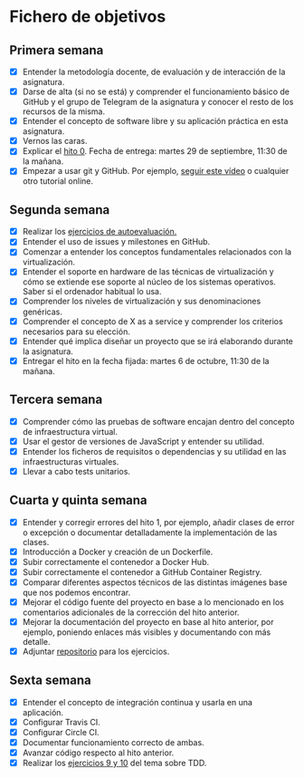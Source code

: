 # Fichero de objetivos

## Primera semana

- [x] Entender la metodología docente, de evaluación y de interacción de la asignatura.
- [x] Darse de alta (si no se está) y comprender el funcionamiento básico de GitHub y el grupo de Telegram de la asignatura y conocer el resto de los recursos de la misma.
- [x] Entender el concepto de software libre y su aplicación práctica en esta asignatura.
- [x] Vernos las caras.
- [x] Explicar el [hito 0](http://jj.github.io/IV/documentos/proyecto/0.Repositorio). Fecha de entrega: martes 29 de septiembre, 11:30 de la mañana.
- [x] Empezar a usar git y GitHub. Por ejemplo, [seguir este vídeo](https://www.youtube.com/watch?v=gmXyJI01qa8) o cualquier otro tutorial online.

## Segunda semana

- [x] Realizar los [ejercicios de autoevaluación.](https://github.com/irenecj/ejercicios-autoevaluacion-IV)
- [x] Entender el uso de issues y milestones en GitHub.
- [x] Comenzar a entender los conceptos fundamentales relacionados con la virtualización.
- [x] Entender el soporte en hardware de las técnicas de virtualización y cómo se extiende ese soporte al núcleo de los sistemas operativos. Saber si el ordenador habitual lo usa.
- [x] Comprender los niveles de virtualización y sus denominaciones genéricas.
- [x] Comprender el concepto de X as a service y comprender los criterios necesarios para su elección.
- [x] Entender qué implica diseñar un proyecto que se irá elaborando durante la asignatura.
- [x] Entregar el hito en la fecha fijada: martes 6 de octubre, 11:30 de la mañana.

## Tercera semana
- [x] Comprender cómo las pruebas de software encajan dentro del concepto de infraestructura virtual.
- [x] Usar el gestor de versiones de JavaScript y entender su utilidad.
- [x] Entender los ficheros de requisitos o dependencias y su utilidad en las infraestructuras virtuales.
- [x] Llevar a cabo tests unitarios.

## Cuarta y quinta semana
- [x] Entender y corregir errores del hito 1, por ejemplo, añadir clases de error o excepción o documentar detalladamente la implementación de las clases.
- [x] Introducción a Docker y creación de un Dockerfile.
- [x] Subir correctamente el contenedor a Docker Hub.
- [x] Subir correctamente el contenedor a GitHub Container Registry.
- [x] Comparar diferentes aspectos técnicos de las distintas imágenes base que nos podemos encontrar.
- [x] Mejorar el código fuente del proyecto en base a lo mencionado en los comentarios adicionales de la corrección del hito anterior.
- [x] Mejorar la documentación del proyecto en base al hito anterior, por ejemplo, poniendo enlaces más visibles y documentando con más detalle.
- [x] Adjuntar [repositorio](https://github.com/irenecj/ejercicios-autoevaluacion-IV) para los ejercicios.

## Sexta semana
- [x] Entender el concepto de integración continua y usarla en una aplicación.
- [x] Configurar Travis CI.
- [x] Configurar Circle CI.
- [x] Documentar funcionamiento correcto de ambas.
- [x] Avanzar código respecto al hito anterior.
- [x] Realizar los [ejercicios 9 y 10](https://github.com/irenecj/ejercicios-autoevaluacion-IV/blob/main/TEMA4/EjerciciosIV-Tema4.md) del tema sobre TDD.

